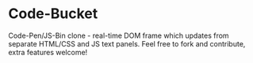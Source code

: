 # Code-Bucket
Code-Pen/JS-Bin clone - real-time DOM frame which updates from separate HTML/CSS and JS text panels. Feel free to fork and contribute, extra features welcome!
